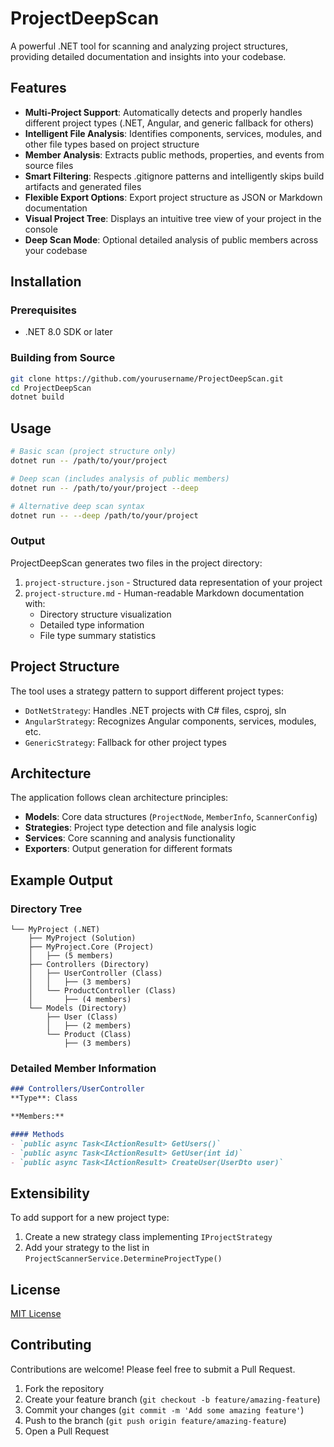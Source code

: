 # ProjectDeepScan

A powerful .NET tool for scanning and analyzing project structures, providing detailed documentation and insights into your codebase.

## Features

- **Multi-Project Support**: Automatically detects and properly handles different project types (.NET, Angular, and generic fallback for others)
- **Intelligent File Analysis**: Identifies components, services, modules, and other file types based on project structure
- **Member Analysis**: Extracts public methods, properties, and events from source files
- **Smart Filtering**: Respects .gitignore patterns and intelligently skips build artifacts and generated files
- **Flexible Export Options**: Export project structure as JSON or Markdown documentation
- **Visual Project Tree**: Displays an intuitive tree view of your project in the console
- **Deep Scan Mode**: Optional detailed analysis of public members across your codebase

## Installation

### Prerequisites

- .NET 8.0 SDK or later

### Building from Source

```bash
git clone https://github.com/yourusername/ProjectDeepScan.git
cd ProjectDeepScan
dotnet build
```

## Usage

```bash
# Basic scan (project structure only)
dotnet run -- /path/to/your/project

# Deep scan (includes analysis of public members)
dotnet run -- /path/to/your/project --deep

# Alternative deep scan syntax
dotnet run -- --deep /path/to/your/project
```

### Output

ProjectDeepScan generates two files in the project directory:

1. `project-structure.json` - Structured data representation of your project
2. `project-structure.md` - Human-readable Markdown documentation with:
   - Directory structure visualization
   - Detailed type information
   - File type summary statistics

## Project Structure

The tool uses a strategy pattern to support different project types:

- `DotNetStrategy`: Handles .NET projects with C# files, csproj, sln
- `AngularStrategy`: Recognizes Angular components, services, modules, etc.
- `GenericStrategy`: Fallback for other project types

## Architecture

The application follows clean architecture principles:

- **Models**: Core data structures (`ProjectNode`, `MemberInfo`, `ScannerConfig`)
- **Strategies**: Project type detection and file analysis logic
- **Services**: Core scanning and analysis functionality
- **Exporters**: Output generation for different formats

## Example Output

### Directory Tree

```
└── MyProject (.NET)
    ├── MyProject (Solution)
    ├── MyProject.Core (Project)
    │   ├── (5 members)
    ├── Controllers (Directory)
    │   ├── UserController (Class)
    │   │   ├── (3 members)
    │   └── ProductController (Class)
    │       ├── (4 members)
    └── Models (Directory)
        ├── User (Class)
        │   ├── (2 members)
        └── Product (Class)
            ├── (3 members)
```

### Detailed Member Information

```markdown
### Controllers/UserController
**Type**: Class

**Members:**

#### Methods
- `public async Task<IActionResult> GetUsers()`
- `public async Task<IActionResult> GetUser(int id)`
- `public async Task<IActionResult> CreateUser(UserDto user)`
```

## Extensibility

To add support for a new project type:

1. Create a new strategy class implementing `IProjectStrategy`
2. Add your strategy to the list in `ProjectScannerService.DetermineProjectType()`

## License

[MIT License](LICENSE)

## Contributing

Contributions are welcome! Please feel free to submit a Pull Request.

1. Fork the repository
2. Create your feature branch (`git checkout -b feature/amazing-feature`)
3. Commit your changes (`git commit -m 'Add some amazing feature'`)
4. Push to the branch (`git push origin feature/amazing-feature`)
5. Open a Pull Request
